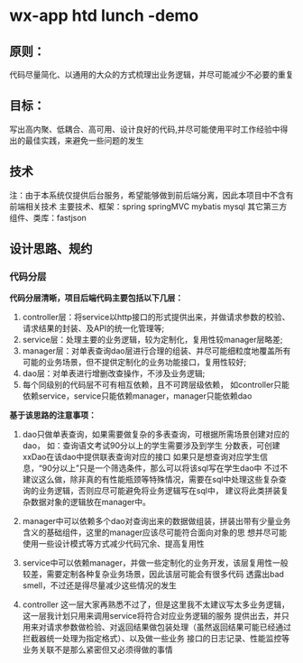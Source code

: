 # wx-app htd lunch -demo

## 原则：
代码尽量简化、以通用的大众的方式梳理出业务逻辑，并尽可能减少不必要的重复

## 目标：
写出高内聚、低耦合、高可用、设计良好的代码,并尽可能使用平时工作经验中得出的最佳实践，来避免一些问题的发生

## 技术
注：由于本系统仅提供后台服务，希望能够做到前后端分离，因此本项目中不含有前端相关技术
主要技术、框架：spring springMVC mybatis mysql
其它第三方组件、类库：fastjson

## 设计思路、规约

### 代码分层
**代码分层清晰，项目后端代码主要包括以下几层：**
1. controller层：将service以http接口的形式提供出来，并做请求参数的校验、请求结果的封装、及API的统一化管理等;
2. service层：处理主要的业务逻辑，较为定制化，复用性较manager层略差;
3. manager层：对单表查询dao层进行合理的组装、并尽可能细粒度地覆盖所有可能的业务场景，但不提供定制化的业务功能接口，复用性较好;
4. dao层：对单表进行增删改查操作，不涉及业务逻辑;
5. 每个同级别的代码层不可有相互依赖，且不可跨层级依赖，
如controller只能依赖service，service只能依赖manager，manager只能依赖dao

**基于该思路的注意事项：**
1. dao只做单表查询，如果需要做复杂的多表查询，可根据所需场景创建对应的dao，
如：查询语文考试90分以上的学生需要涉及到学生 分数表，可创建xxDao在该dao中提供联表查询对应的接口
如果只是想查询对应学生信息，“90分以上”只是一个筛选条件，那么可以将该sql写在学生dao中
不过不建议这么做，除非真的有性能瓶颈等特殊情况，需要在sql中处理这些复杂查询的业务逻辑，否则应尽可能避免将业务逻辑写在sql中，
建议将此类拼装复杂数据对象的逻辑放在manager中。

2. manager中可以依赖多个dao对查询出来的数据做组装，拼装出带有少量业务含义的基础组件，这里的manager应该尽可能符合面向对象的思
想并尽可能使用一些设计模式等方式减少代码冗余、提高复用性

3. service中可以依赖manager，并做一些定制化的业务开发，该层复用性一般较差，需要定制各种复杂业务场景，因此该层可能会有很多代码
透露出bad smell，不过还是得尽量减少这些情况的发生

4. controller 这一层大家再熟悉不过了，但是这里我不太建议写太多业务逻辑，这一层我计划只用来调用service将符合对应业务逻辑的服务
提供出去，并只用来对请求参数做检验、对返回结果做包装处理（虽然返回结果可能已经通过拦截器统一处理为指定格式）、以及做一些业务
接口的日志记录、性能监控等业务关联不是那么紧密但又必须得做的事情

